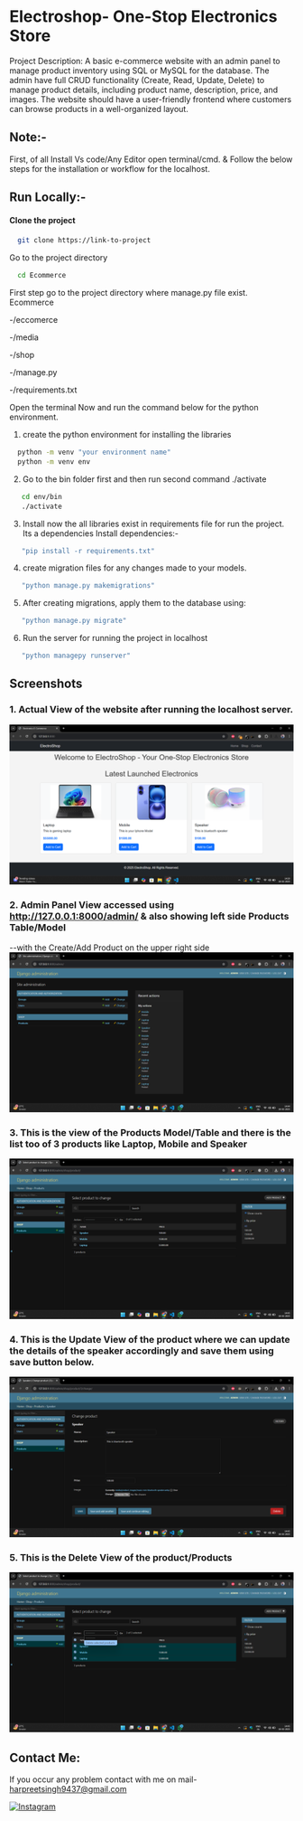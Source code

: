 
# Electroshop- One-Stop Electronics Store

Project Description: A basic e-commerce website with an admin panel to manage product inventory using SQL or MySQL for the database. The admin have full CRUD functionality (Create, Read, Update, Delete) to manage product details, including product name, description, price, and images. The website should have a user-friendly frontend where customers can browse products in a well-organized layout.

## Note:-

First, of all Install Vs code/Any Editor open terminal/cmd. & Follow the below steps for the installation or workflow for the localhost.


## Run Locally:-
#### Clone the project

```bash
  git clone https://link-to-project
```

Go to the project directory

```bash
  cd Ecommerce
```

First step go to the project directory where manage.py file exist.
Ecommerce

  -/eccomerce
  
  -/media
  
  -/shop

  -/manage.py

  -/requirements.txt

Open the terminal Now and run the command below for the python environment.

1. create the python environment for installing the libraries
```bash
  python -m venv "your environment name"
  python -m venv env
```

2. Go to the bin folder first and then run second command ./activate 
```bash
   cd env/bin
   ./activate
``` 
3. Install now the all libraries exist in requirements file for run the project. Its a dependencies
Install dependencies:-
```bash
   "pip install -r requirements.txt"
``` 
4.  create migration files for any changes made to your models.
```bash
   "python manage.py makemigrations"
``` 
5. After creating migrations, apply them to the database using:
```bash
   "python manage.py migrate"
``` 
6. Run the server for running the project in localhost
```bash
   "python managepy runserver"
``` 

## Screenshots 

### 1. Actual View of the website after running the localhost server.
![Screenshot](Screenshots/Screenshot%20(140).png)

### 2. Admin Panel View accessed using http://127.0.0.1:8000/admin/ & also showing left side Products Table/Model
   --with the Create/Add Product on the upper right side
![Screenshot](Screenshots/Screenshot%20(141).png)

### 3. This is the view of the Products Model/Table and there is the list too of 3 products like Laptop, Mobile and Speaker
![Screenshot](Screenshots/Screenshot%20(142).png)

### 4. This is the Update View of the product where we can update the details of the speaker accordingly and save them using save button below.
![Screenshot](Screenshots/Screenshot%20(144).png)

### 5. This is the Delete View of the product/Products
![Screenshot](Screenshots/Screenshot%20(143).png)

## Contact Me:
If you occur any problem contact with me on mail- harpreetsingh9437@gmail.com 

[![Instagram](https://img.shields.io/badge/Instagram-s4smarty-%23E4405F?style=for-the-badge&logo=instagram&logoColor=white)](https://www.instagram.com/s4smarty/)

   
